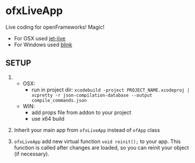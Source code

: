 
# ofxLiveApp

Live coding for openFrameworks! Magic!

* For OSX used [jet-live](https://github.com/ddovod/jet-live)
* For Windows used [blink](https://github.com/crosire/blink)

## SETUP

1.	* OSX:
		- run in project dir: ```xcodebuild -project PROJECT_NAME.xcodeproj | xcpretty -r json-compilation-database --output compile_commands.json```
	* WIN:
		- add props file from addon to your project
		- use x64 build

2. Inherit your main app from `ofxLiveApp` instead of `ofApp` class
3. `ofxLiveApp` add new virtual function `void reinit();` to your app. 
This function is called after changes are loaded, so you can reinit your object (if necessary).
